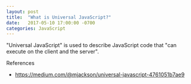 ```yaml
---
layout: post
title:  "What is Universal JavaScript?"
date:   2017-05-10 17:00:00 -0700
categories: JavaScript 
---
```


"Universal JavaScript" is used to describe JavaScript code that
"can execute on the client and the server".

References
- https://medium.com/@mjackson/universal-javascript-4761051b7ae9